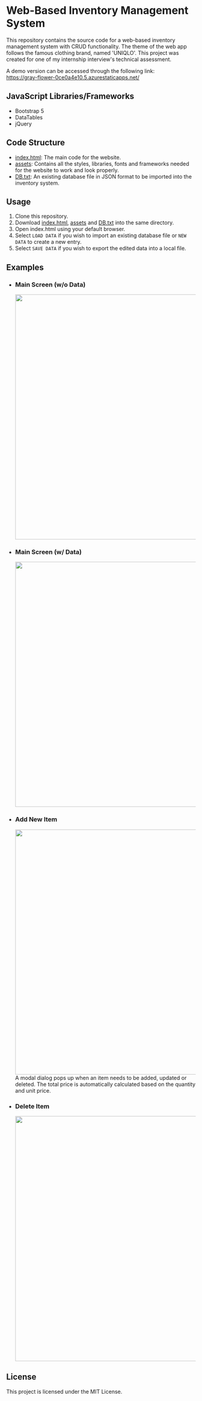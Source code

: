 # Web-Based Inventory Management System
This repository contains the source code for a web-based inventory management system with CRUD functionality. The theme of the web app follows the famous clothing brand, named 'UNIQLO'. This project was created for one of my internship interview's technical assessment.

A demo version can be accessed through the following link:<br />
https://gray-flower-0ce0a4e10.5.azurestaticapps.net/

## JavaScript Libraries/Frameworks
- Bootstrap 5
- DataTables
- jQuery

## Code Structure
- [index.html](https://github.com/julianganjs/inventory-management-system/blob/main/index.html): The main code for the website.
- [assets](https://github.com/julianganjs/inventory-management-system/tree/main/assets): Contains all the styles, libraries, fonts and frameworks needed for the website to work and look properly.
- [DB.txt](https://github.com/julianganjs/inventory-management-system/blob/main/DB.txt): An existing database file in JSON format to be imported into the inventory system.

## Usage
1. Clone this repository.
2. Download [index.html](https://github.com/julianganjs/inventory-management-system/blob/main/index.html), [assets](https://github.com/julianganjs/inventory-management-system/tree/main/assets) and [DB.txt](https://github.com/julianganjs/inventory-management-system/blob/main/DB.txt) into the same directory.
3. Open index.html using your default browser.
4. Select `LOAD DATA` if you wish to import an existing database file or `NEW DATA` to create a new entry.
5. Select `SAVE DATA` if you wish to export the edited data into a local file.

## Examples
- ### Main Screen (w/o Data)
  <img src="https://github.com/julianganjs/inventory-management-system/assets/127673790/28508f25-43f3-4033-974e-30bf848c5345" width="650vw">
- ### Main Screen (w/ Data)
  <img src="https://github.com/julianganjs/inventory-management-system/assets/127673790/2a5690c7-9541-484b-b70e-4c1c3ba93b53" width="650vw">
- ### Add New Item
  <img src="https://github.com/julianganjs/inventory-management-system/assets/127673790/1f0a4b09-79db-439a-918b-9c2aec184583" width="650vw">
  <br>A modal dialog pops up when an item needs to be added, updated or deleted. The total price is automatically calculated based on the quantity and unit price.<br>
- ### Delete Item
  <img src="https://github.com/julianganjs/inventory-management-system/assets/127673790/a9f44cd1-00b3-4783-a755-6e62da980514" width="650vw">

## License
This project is licensed under the MIT License.
